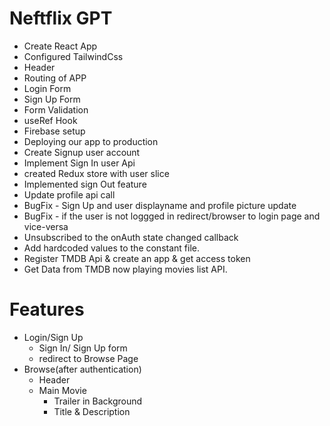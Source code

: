 # Neftflix GPT

- Create React App
- Configured TailwindCss
- Header
- Routing of APP
- Login Form
- Sign Up Form
- Form Validation
- useRef Hook
- Firebase setup
- Deploying our app to production
- Create Signup user account
- Implement Sign In user Api
- created Redux store with user slice
- Implemented sign Out feature
- Update profile api call 
- BugFix - Sign Up and user displayname and profile picture update
- BugFix - if the user is not loggged in redirect/browser to login page and vice-versa
- Unsubscribed to the onAuth state changed callback
- Add hardcoded values to the constant file.
- Register TMDB Api & create an app & get access token
- Get Data from TMDB now playing movies list API.

# Features

- Login/Sign Up
  - Sign In/ Sign Up form
  - redirect to Browse Page
- Browse(after authentication)
  - Header
  - Main Movie
    - Trailer in Background
    - Title & Description
